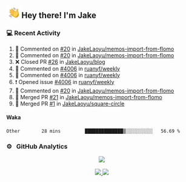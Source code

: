 <img alt="Night Coding" src="./assets/Hand%20Wave.gif" width='40' align="left"/><h2>Hey there! I'm Jake</h2>

### 💻 Recent Activity

<!--RECENT_ACTIVITY:start-->
1. 💬 Commented on [#20](https://github.com/JakeLaoyu/memos-import-from-flomo/issues/20#issuecomment-1960673691) in [JakeLaoyu/memos-import-from-flomo](https://github.com/JakeLaoyu/memos-import-from-flomo)<br>
2. 💬 Commented on [#20](https://github.com/JakeLaoyu/memos-import-from-flomo/issues/20#issuecomment-1948466060) in [JakeLaoyu/memos-import-from-flomo](https://github.com/JakeLaoyu/memos-import-from-flomo)<br>
3. ❌ Closed PR [#26](https://github.com/JakeLaoyu/blog/pull/26) in [JakeLaoyu/blog](https://github.com/JakeLaoyu/blog)<br>
4. 💬 Commented on [#4006](https://github.com/ruanyf/weekly/issues/4006#issuecomment-1921456860) in [ruanyf/weekly](https://github.com/ruanyf/weekly)<br>
5. 💬 Commented on [#4006](https://github.com/ruanyf/weekly/issues/4006#issuecomment-1921372032) in [ruanyf/weekly](https://github.com/ruanyf/weekly)<br>
6. ❗️ Opened issue [#4006](https://github.com/ruanyf/weekly/issues/4006) in [ruanyf/weekly](https://github.com/ruanyf/weekly)<br>
7. 💬 Commented on [#20](https://github.com/JakeLaoyu/memos-import-from-flomo/issues/20#issuecomment-1914109059) in [JakeLaoyu/memos-import-from-flomo](https://github.com/JakeLaoyu/memos-import-from-flomo)<br>
8. 🎉 Merged PR [#21](https://github.com/JakeLaoyu/memos-import-from-flomo/pull/21) in [JakeLaoyu/memos-import-from-flomo](https://github.com/JakeLaoyu/memos-import-from-flomo)<br>
9. 🎉 Merged PR [#1](https://github.com/JakeLaoyu/square-circle/pull/1) in [JakeLaoyu/square-circle](https://github.com/JakeLaoyu/square-circle)<br>
<!--RECENT_ACTIVITY:end-->

#### Waka

<!--START_SECTION:waka-->

```text
Other        28 mins         ██████████████▒░░░░░░░░░░   56.69 %
```

<!--END_SECTION:waka-->

### ⚙️ &nbsp; GitHub Analytics

<p align="center">
  <img src="http://github-profile-summary-cards.vercel.app/api/cards/profile-details?username=JakeLaoyu&theme=2077" />
</p>


<p align="center">
<a href="https://github.com/JakeLaoyu">
  <img height="180em" src="https://github-readme-stats-eight-theta.vercel.app/api?username=jakelaoyu&show_icons=true&theme=algolia&include_all_commits=true&count_private=true"/>
  <img height="180em" src="https://github-readme-stats-eight-theta.vercel.app/api/top-langs/?username=jakelaoyu&layout=compact&langs_count=8&theme=algolia&hide=html&count_private=true"/>
</a>
</p>

<!-- ### 🤝🏻 &nbsp; Connect with Me

<p align="center">
<a href="https://i.jakeyu.top"><img src="https://img.shields.io/badge/-i.jakeyu.top-3423A6?style=flat&logo=Google-Chrome&logoColor=white"/></a>
<a href="mailto:jake.laoyu@gmail.com"><img src="https://img.shields.io/badge/-jake.laoyu@gmail.com-D14836?style=flat&logo=Gmail&logoColor=white"/></a>
</p> -->
